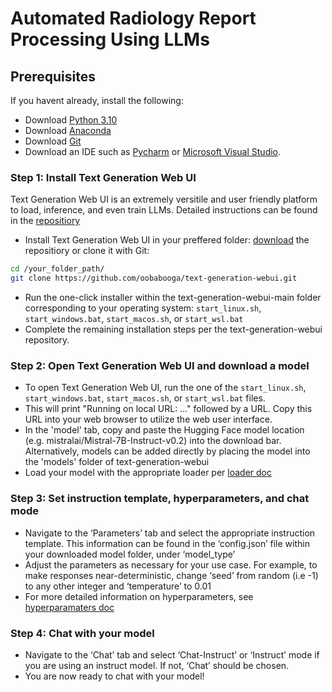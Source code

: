 # Automated Radiology Report Processing Using LLMs

## Prerequisites
If you havent already, install the following:
- Download [Python 3.10](https://www.python.org/downloads/)
- Download [Anaconda](https://www.anaconda.com/download)
- Download [Git](https://github.com/git-guides/install-git)
- Download an IDE such as [Pycharm](https://www.jetbrains.com/pycharm/download/?section=windows) or [Microsoft Visual Studio](https://visualstudio.microsoft.com/downloads/).

### Step 1: Install Text Generation Web UI
Text Generation Web UI is an extremely versitile and user friendly platform to load, inference, and even train LLMs. Detailed instructions can be found in the [repositiory](https://github.com/oobabooga/text-generation-webui/tree/main)
- Install Text Generation Web UI in your preffered folder: [download](https://github.com/oobabooga/text-generation-webui/archive/refs/heads/main.zip) the repositiory or clone it with Git:
```bash
cd /your_folder_path/
git clone https://github.com/oobabooga/text-generation-webui.git
```
- Run the one-click installer within the text-generation-webui-main folder corresponding to your operating system: `start_linux.sh`, `start_windows.bat`, `start_macos.sh`, or `start_wsl.bat`
- Complete the remaining installation steps per the text-generation-webui repository.

### Step 2: Open Text Generation Web UI and download a model
- To open Text Generation Web UI, run the one of the `start_linux.sh`, `start_windows.bat`, `start_macos.sh`, or `start_wsl.bat` files.
- This will print "Running on local URL: ..." followed by a URL. Copy this URL into your web browser to utilize the web user interface.
- In the 'model' tab, copy and paste the Hugging Face model location (e.g. mistralai/Mistral-7B-Instruct-v0.2) into the download bar. Alternatively, models can be added directly by placing the model into the 'models' folder of text-generation-webui
- Load your model with the appropriate loader per [loader doc](https://github.com/oobabooga/text-generation-webui/blob/main/docs/04%20-%20Model%20Tab.md)

### Step 3: Set instruction template, hyperparameters, and chat mode
- Navigate to the ‘Parameters’ tab and select the appropriate instruction template. This information can be found in the ‘config.json’ file within your downloaded model folder, under ‘model_type’
- Adjust the parameters as necessary for your use case. For example, to make responses near-deterministic, change ‘seed’ from random (i.e -1) to any other integer and ‘temperature’ to 0.01
- For more detailed information on hyperparameters, see [hyperparamaters doc](https://github.com/oobabooga/text-generation-webui/blob/main/docs/03%20-%20Parameters%20Tab.md)

### Step 4: Chat with your model
- Navigate to the ‘Chat’ tab and select ‘Chat-Instruct’ or ‘Instruct’ mode if you are using an instruct model. If not, ‘Chat’ should be chosen.
- You are now ready to chat with your model!


